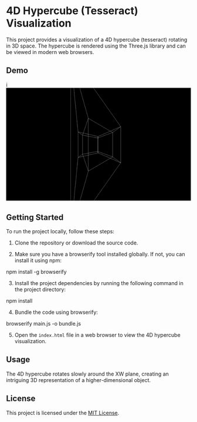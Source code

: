 # 4D Hypercube (Tesseract) Visualization

This project provides a visualization of a 4D hypercube (tesseract) rotating in 3D space. The hypercube is rendered using the Three.js library and can be viewed in modern web browsers.

## Demo
i![Hypercube GIF](hypercube.gif)

## Getting Started

To run the project locally, follow these steps:

1. Clone the repository or download the source code.

2. Make sure you have a browserify tool installed globally. If not, you can install it using npm:

npm install -g browserify

3. Install the project dependencies by running the following command in the project directory:

npm install

4. Bundle the code using browserify:

browserify main.js -o bundle.js

5. Open the `index.html` file in a web browser to view the 4D hypercube visualization.

## Usage

The 4D hypercube rotates slowly around the XW plane, creating an intriguing 3D representation of a higher-dimensional object.

## License

This project is licensed under the [MIT License](LICENSE).
